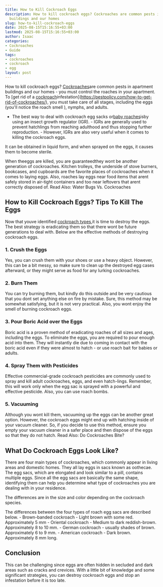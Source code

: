 ```yaml
---
title: How to Kill Cockroach Eggs
description: How to kill cockroach eggs? Cockroaches are common pests in apartment
  buildings and our homes
slug: how-to-kill-cockroach-eggs
date: 2025-08-15T15:16:55+03:00
lastmod: 2025-08-15T15:16:55+03:00
author: Isaac
categories:
- Cockroaches
- Guide
tags:
- cockroaches
- cockroach
- egg
layout: post
---
```

How to kill cockroach eggs? [Cockroaches](https://pestpolicy.com/cockroach-eggs/)are common pests in apartment buildings and our homes - you must control the roaches in your apartment. To [get rid of a [cockroach](https://pestpolicy.com/cockroach-vs-palmetto-bug/)infestation](https://pestpolicy.com/how-to-get-rid-of-cockroaches/), you must take care of all stages, including the eggs (you'll notice the roach smell ), nymphs, and adults.

- The best way to deal with cockroach egg sacks or[baby roaches](https://pestpolicy.com/what-do-baby-roaches-look-like//)isby using an insect growth regulator (IGR). - IGRs are generally used to prevent hatchlings from reaching adulthood and thus stopping further reproduction. - However, IGRs are also very useful when it comes to killing the cockroach eggs.

It can be obtained in liquid form, and when sprayed on the eggs, it causes them to become sterile.

When theeggs are killed, you are guaranteedthey wont be another generation of cockroaches. Kitchen trolleys, the underside of stove burners, bookcases, and cupboards are the favorite places of cockroaches when it comes to laying eggs. Also, roaches lay eggs near food items that arent safely stored in air-tight containers and too near leftovers that arent correctly disposed of. Read Also: Water Bugs Vs. Cockroaches

##  How to Kill Cockroach Eggs? Tips To Kill The Eggs

Now that youve identified [cockroach types](https://extension.umn.edu/insects-infest-homes/cockroaches),it is time to destroy the eggs. The best strategy is eradicating them so that there wont be future generations to deal with. Below are the effective methods of destroying cockroach eggs.

###  1. Crush the Eggs

Yes, you can crush them with your shoes or use a heavy object. However, this can be a bit messy, so make sure to clean up the destroyed egg cases afterward, or they might serve as food for any lurking cockroaches.

###  2. Burn Them

You can try burning them, but kindly do this outside and be very cautious that you dont set anything else on fire by mistake. Sure, this method may be somewhat satisfying, but it is not very practical. Also, you wont enjoy the smell of burning cockroach eggs.

###  3. Pour Boric Acid over the Eggs

Boric acid is a proven method of eradicating roaches of all sizes and ages, including the eggs. To eliminate the eggs, you are required to pour enough acid into them. They will instantly die due to coming in contact with the boric acid even if they were almost to hatch - or use roach bait for babies or adults.

###  4. Spray Them with Pesticides

Effective commercial-grade cockroach pesticides are commonly used to spray and kill adult cockroaches, eggs, and even hatch-lings. Remember, this will work only when the egg sac is sprayed with a powerful and effective pesticide. Also, you can use roach bombs.

###  5. Vacuuming

Although you wont kill them, vacuuming up the eggs can be another great option. However, the cockroach eggs might end up with hatching inside of your vacuum cleaner. So, if you decide to use this method, ensure you empty your vacuum cleaner in a safer place and then dispose of the eggs so that they do not hatch. Read Also: Do Cockroaches Bite?

##  What Do Cockroach Eggs Look Like?

There are four main types of cockroaches, which commonly appear in living areas and domestic homes. They all lay eggs in sacs known as oothecae. The egg sacs, which are elongated and look similar to a pill, contains multiple eggs. Since all the egg sacs are basically the same shape, identifying them can help you determine what type of cockroaches you are dealing with in your residence.

The differences are in the size and color depending on the cockroach species.

The differences between the four types of roach egg sacs are described below. - Brown-banded cockroach - Light brown with some red. Approximately 5 mm - Oriental cockroach - Medium to dark reddish-brown. Approximately 8 to 10 mm. - German cockroach - usually shades of brown. Approximately 6 to 9 mm. - American cockroach - Dark brown. Approximately 8 mm long.

##  Conclusion

This can be challenging since eggs are often hidden in secluded and dark areas such as cracks and crevices. With a little bit of knowledge and some significant strategies, you can destroy cockroach eggs and stop an infestation before it is too late.
